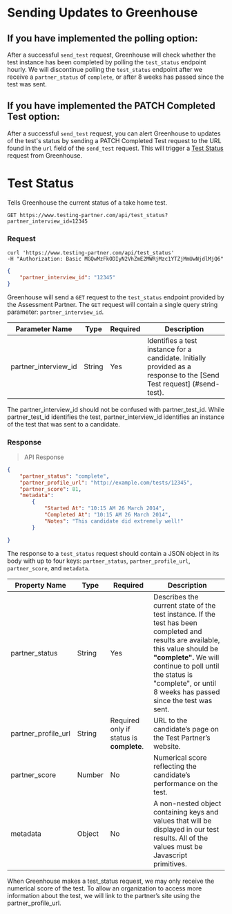 # Sending Updates to Greenhouse

## If you have implemented the polling option:

After a successful `send_test` request, Greenhouse will check whether the test instance has been completed by polling the `test_status` endpoint hourly. We will discontinue polling the `test_status` endpoint after we receive a `partner_status` of `complete`, or after 8 weeks has passed since the test was sent.

## If you have implemented the PATCH Completed Test option:

After a successful `send_test` request, you can alert Greenhouse to updates of the test's status by sending a PATCH Completed Test request to the URL found in the `url` field of the `send_test` request. This will trigger a <a href="#test-status">Test Status</a> request from Greenhouse.

# Test Status

Tells Greenhouse the current status of a take home test.

`GET https://www.testing-partner.com/api/test_status?partner_interview_id=12345`

### Request

```shell
curl 'https://www.testing-partner.com/api/test_status'
-H "Authorization: Basic MGQwMzFkODIyN2VhZmE2MWRjMzc1YTZjMmUwNjdlMjQ6"
```
```json
{
	"partner_interview_id": "12345"
}
```

Greenhouse will send a `GET` request to the `test_status` endpoint provided by the Assessment Partner. The `GET` request will contain a single query string parameter: `partner_interview_id`.

Parameter Name | Type | Required | Description
-------------- | -------------- | -------------- | --------------
partner_interview_id | String | Yes | Identifies a test instance for a candidate. Initially provided as a response to the [Send Test request] (#send-test). 

<aside class="notice">
The partner_interview_id should not be confused with partner_test_id. While partner_test_id identifies the test, partner_interview_id identifies an instance of the test that was sent to a candidate.
</aside>


### Response

> API Response

```json
{
	"partner_status": "complete",
	"partner_profile_url": "http://example.com/tests/12345",
	"partner_score": 81,
	"metadata":
		{
			"Started At": "10:15 AM 26 March 2014",
			"Completed At": "10:15 AM 26 March 2014",
			"Notes": "This candidate did extremely well!"
		}

}
```

The response to a `test_status` request should contain a JSON object in its body with up to four keys: 
`partner_status`, `partner_profile_url`, `partner_score`, and `metadata`.

Property Name | Type | Required | Description
-------------- | -------------- | -------------- | --------------
partner_status | String | Yes | Describes the current state of the test instance. If the test has been completed and results are available, this value should be **"complete".** We will continue to poll until the status is "complete", or until 8 weeks has passed since the test was sent.
partner_profile_url| String | Required only if status is **complete**. | URL to the candidate’s page on the Test Partner’s website. 
partner_score | Number | No | Numerical score reflecting the candidate’s performance on the test.
metadata | Object | No | A non-nested object containing keys and values that will be displayed in our test results. All of the values must be Javascript primitives.

<aside class="notice">
When Greenhouse makes a test_status request, we may only receive the numerical score of the test. To allow an organization to access more information about the test, we will link to the partner’s site using the partner_profile_url. 
</aside>
